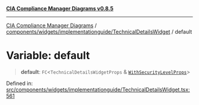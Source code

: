 [**CIA Compliance Manager Diagrams v0.8.5**](../../../../../README.md)

***

[CIA Compliance Manager Diagrams](../../../../../modules.md) / [components/widgets/implementationguide/TechnicalDetailsWidget](../README.md) / default

# Variable: default

> **default**: `FC`\<`TechnicalDetailsWidgetProps` & [`WithSecurityLevelProps`](../../../../../hoc/withSecurityLevelState/interfaces/WithSecurityLevelProps.md)\>

Defined in: [src/components/widgets/implementationguide/TechnicalDetailsWidget.tsx:561](https://github.com/Hack23/cia-compliance-manager/blob/3ae0301247f765ba03c8c0fe645db4718bb8af76/src/components/widgets/implementationguide/TechnicalDetailsWidget.tsx#L561)
